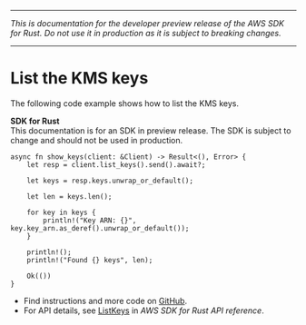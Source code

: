 --------

 *This is documentation for the developer preview release of the AWS SDK for Rust\. Do not use it in production as it is subject to breaking changes\.* 

--------

# List the KMS keys<a name="kms_ListKeys_rust_topic"></a>

The following code example shows how to list the KMS keys\.

**SDK for Rust**  
This documentation is for an SDK in preview release\. The SDK is subject to change and should not be used in production\.
  

```
async fn show_keys(client: &Client) -> Result<(), Error> {
    let resp = client.list_keys().send().await?;

    let keys = resp.keys.unwrap_or_default();

    let len = keys.len();

    for key in keys {
        println!("Key ARN: {}", key.key_arn.as_deref().unwrap_or_default());
    }

    println!();
    println!("Found {} keys", len);

    Ok(())
}
```
+  Find instructions and more code on [GitHub](https://github.com/awsdocs/aws-doc-sdk-examples/tree/main/rust_dev_preview/kms#code-examples)\. 
+  For API details, see [ListKeys](https://awslabs.github.io/aws-sdk-rust/) in *AWS SDK for Rust API reference*\. 